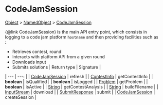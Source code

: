 
# CodeJamSession

[Object]() > [NamedObject](nullfr/faylixe/googlecodejam/client/common/NamedObject.md) > [CodeJamSession](nullfr/faylixe/googlecodejam/client/CodeJamSession.md)


{@link CodeJamSession} is the main API entry point, which consists
 in logging to a code jam platform ``hostname`` and then providing
 facilities such as :
 <br>
 * Retrieves contest, round
 * Interacts with platform API from a given round
 * Downloads input
 * Submits solutions
| Return type | Signature |

| --- | ---: |
| [CodeJamSession](nullfr/faylixe/googlecodejam/client/CodeJamSession.md) | refresh |
| [ContestInfo](nullfr/faylixe/googlecodejam/client/webservice/ContestInfo.md) | getContestInfo |
| **boolean** | isQualified |
| **boolean** | isLogged |
| [Problem](nullfr/faylixe/googlecodejam/client/webservice/Problem.md) | getProblem |
| **boolean** | isActive |
| [String]() | getContestAnalysis |
| [String]() | buildFilename |
| [InputStream]() | download |
| [SubmitResponse](nullfr/faylixe/googlecodejam/client/webservice/SubmitResponse.md) | submit |
| [CodeJamSession](nullfr/faylixe/googlecodejam/client/CodeJamSession.md) | createSession |
